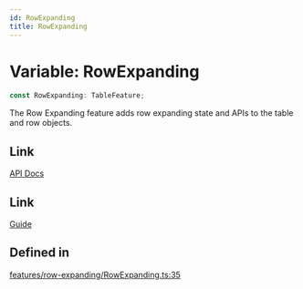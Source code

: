 ```yaml
---
id: RowExpanding
title: RowExpanding
---
```


# Variable: RowExpanding

```ts
const RowExpanding: TableFeature;
```

The Row Expanding feature adds row expanding state and APIs to the table and row objects.

## Link

[API Docs](https://tanstack.com/table/v8/docs/api/features/row-expanding)

## Link

[Guide](https://tanstack.com/table/v8/docs/guide/row-expanding)

## Defined in

[features/row-expanding/RowExpanding.ts:35](https://github.com/TanStack/table/blob/main/packages/table-core/src/features/row-expanding/RowExpanding.ts#L35)
